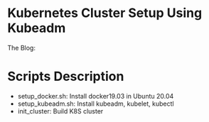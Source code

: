 # Kubernetes Cluster Setup Using Kubeadm

The Blog: 

# Scripts Description
- setup_docker.sh: Install docker19.03 in Ubuntu 20.04
- setup_kubeadm.sh: Install kubeadm, kubelet, kubectl
- init_cluster: Build K8S cluster 